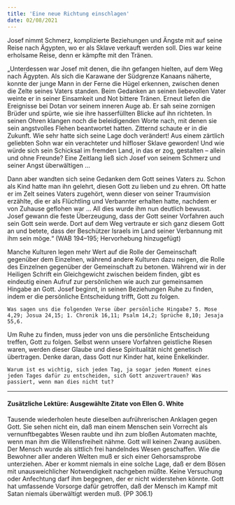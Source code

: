 ```yaml
---
title: 'Eine neue Richtung einschlagen'
date: 02/08/2021
---
```


Josef nimmt Schmerz, komplizierte Beziehungen und Ängste mit auf seine Reise nach Ägypten, wo er als Sklave verkauft werden soll. Dies war keine erholsame Reise, denn er kämpfte mit den Tränen.

„Unterdessen war Josef mit denen, die ihn gefangen hielten, auf dem Weg nach Ägypten. Als sich die Karawane der Südgrenze Kanaans näherte, konnte der junge Mann in der Ferne die Hügel erkennen, zwischen denen die Zelte seines Vaters standen. Beim Gedanken an seinen liebevollen Vater weinte er in seiner Einsamkeit und Not bittere Tränen. Erneut liefen die Ereignisse bei Dotan vor seinem inneren Auge ab. Er sah seine zornigen Brüder und spürte, wie sie ihre hasserfüllten Blicke auf ihn richteten. In seinen Ohren klangen noch die beleidigenden Worte nach, mit denen sie sein angstvolles Flehen beantwortet hatten. Zitternd schaute er in die Zukunft. Wie sehr hatte sich seine Lage doch verändert! Aus einem zärtlich geliebten Sohn war ein verachteter und hilfloser Sklave geworden! Und wie würde sich sein Schicksal im fremden Land, in das er zog, gestalten – allein und ohne Freunde? Eine Zeitlang ließ sich Josef von seinem Schmerz und seiner Angst überwältigen …

Dann aber wandten sich seine Gedanken dem Gott seines Vaters zu. Schon als Kind hatte man ihn gelehrt, diesen Gott zu lieben und zu ehren. Oft hatte er im Zelt seines Vaters zugehört, wenn dieser von seiner Traumvision erzählte, die er als Flüchtling und Verbannter erhalten hatte, nachdem er von Zuhause geflohen war … All dies wurde ihm nun deutlich bewusst. Josef gewann die feste Überzeugung, dass der Gott seiner Vorfahren auch sein Gott sein werde. Dort auf dem Weg vertraute er sich ganz diesem Gott an und betete, dass der Beschützer Israels im Land seiner Verbannung mit ihm sein möge.“ (WAB 194–195; Hervorhebung hinzugefügt)

Manche Kulturen legen mehr Wert auf die Rolle der Gemeinschaft gegenüber dem Einzelnen, während andere Kulturen dazu neigen, die Rolle des Einzelnen gegenüber der Gemeinschaft zu betonen. Während wir in der Heiligen Schrift ein Gleichgewicht zwischen beidem finden, gibt es eindeutig einen Aufruf zur persönlichen wie auch zur gemeinsamen Hingabe an Gott. Josef beginnt, in seinen Beziehungen Ruhe zu finden, indem er die persönliche Entscheidung trifft, Gott zu folgen.

`Was sagen uns die folgenden Verse über persönliche Hingabe? 5. Mose 4,29; Josua 24,15; 1. Chronik 16,11; Psalm 14,2; Sprüche 8,10; Jesaja 55,6.`

Um Ruhe zu finden, muss jeder von uns die persönliche Entscheidung treffen, Gott zu folgen. Selbst wenn unsere Vorfahren geistliche Riesen waren, werden dieser Glaube und diese Spiritualität nicht genetisch übertragen. Denke daran, dass Gott nur Kinder hat, keine Enkelkinder.

`Warum ist es wichtig, sich jeden Tag, ja sogar jeden Moment eines jeden Tages dafür zu entscheiden, sich Gott anzuvertrauen? Was passiert, wenn man dies nicht tut?`

---

#### Zusätzliche Lektüre: Ausgewählte Zitate von Ellen G. White

Tausende wiederholen heute dieselben aufrührerischen Anklagen gegen Gott. Sie sehen nicht ein, daß man einem Menschen sein Vorrecht als vernunftbegabtes Wesen raubte und ihn zum bloßen Automaten machte, wenn man ihm die Willensfreiheit nähme. Gott will keinen Zwang ausüben. Der Mensch wurde als sittlich frei handelndes Wesen geschaffen. Wie die Bewohner aller anderen Welten muß er sich einer Gehorsamsprobe unterziehen. Aber er kommt niemals in eine solche Lage, daß er dem Bösen mit unausweichlicher Notwendigkeit nachgeben müßte. Keine Versuchung oder Anfechtung darf ihm begegnen, der er nicht widerstehen könnte. Gott hat umfassende Vorsorge dafür getroffen, daß der Mensch im Kampf mit Satan niemals überwältigt werden muß. {PP 306.1}